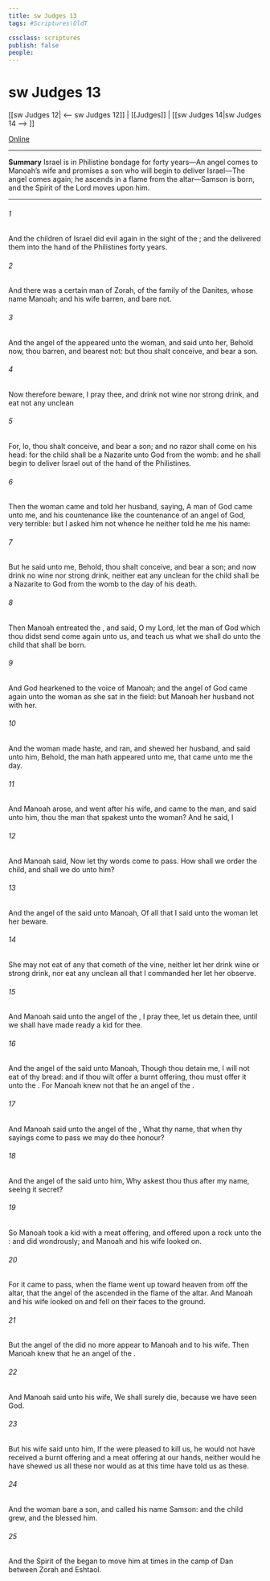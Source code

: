 ```yaml
---
title: sw Judges 13
tags: #Scriptures\OldT

cssclass: scriptures
publish: false
people:
---
```


# sw Judges 13
[[sw Judges 12| <-- sw Judges 12]] | [[Judges]] | [[sw Judges 14|sw Judges 14 --> ]]

[Online](https://churchofjesuschrist.org/study/scriptures/ot/judg/13?lang=eng)

---
__Summary__
Israel is in Philistine bondage for forty years—An angel comes to Manoah’s wife and promises a son who will begin to deliver Israel—The angel comes again; he ascends in a flame from the altar—Samson is born, and the Spirit of the Lord moves upon him.

---
###### 1 
And the children of Israel did evil again in the sight of the ; and the  delivered them into the hand of the Philistines forty years.

###### 2 
And there was a certain man of Zorah, of the family of the Danites, whose name  Manoah; and his wife  barren, and bare not.

###### 3 
And the angel of the  appeared unto the woman, and said unto her, Behold now, thou  barren, and bearest not: but thou shalt conceive, and bear a son.

###### 4 
Now therefore beware, I pray thee, and drink not wine nor strong drink, and eat not any unclean 

###### 5 
For, lo, thou shalt conceive, and bear a son; and no razor shall come on his head: for the child shall be a Nazarite unto God from the womb: and he shall begin to deliver Israel out of the hand of the Philistines.

###### 6 
Then the woman came and told her husband, saying, A man of God came unto me, and his countenance  like the countenance of an angel of God, very terrible: but I asked him not whence he  neither told he me his name:

###### 7 
But he said unto me, Behold, thou shalt conceive, and bear a son; and now drink no wine nor strong drink, neither eat any unclean  for the child shall be a Nazarite to God from the womb to the day of his death.

###### 8 
Then Manoah entreated the , and said, O my Lord, let the man of God which thou didst send come again unto us, and teach us what we shall do unto the child that shall be born.

###### 9 
And God hearkened to the voice of Manoah; and the angel of God came again unto the woman as she sat in the field: but Manoah her husband  not with her.

###### 10 
And the woman made haste, and ran, and shewed her husband, and said unto him, Behold, the man hath appeared unto me, that came unto me the  day.

###### 11 
And Manoah arose, and went after his wife, and came to the man, and said unto him,  thou the man that spakest unto the woman? And he said, I 

###### 12 
And Manoah said, Now let thy words come to pass. How shall we order the child, and  shall we do unto him?

###### 13 
And the angel of the  said unto Manoah, Of all that I said unto the woman let her beware.

###### 14 
She may not eat of any  that cometh of the vine, neither let her drink wine or strong drink, nor eat any unclean  all that I commanded her let her observe.

###### 15 
And Manoah said unto the angel of the , I pray thee, let us detain thee, until we shall have made ready a kid for thee.

###### 16 
And the angel of the  said unto Manoah, Though thou detain me, I will not eat of thy bread: and if thou wilt offer a burnt offering, thou must offer it unto the . For Manoah knew not that he  an angel of the .

###### 17 
And Manoah said unto the angel of the , What  thy name, that when thy sayings come to pass we may do thee honour?

###### 18 
And the angel of the  said unto him, Why askest thou thus after my name, seeing it  secret?

###### 19 
So Manoah took a kid with a meat offering, and offered  upon a rock unto the : and  did wondrously; and Manoah and his wife looked on.

###### 20 
For it came to pass, when the flame went up toward heaven from off the altar, that the angel of the  ascended in the flame of the altar. And Manoah and his wife looked on  and fell on their faces to the ground.

###### 21 
But the angel of the  did no more appear to Manoah and to his wife. Then Manoah knew that he  an angel of the .

###### 22 
And Manoah said unto his wife, We shall surely die, because we have seen God.

###### 23 
But his wife said unto him, If the  were pleased to kill us, he would not have received a burnt offering and a meat offering at our hands, neither would he have shewed us all these  nor would as at this time have told us  as these.

###### 24 
And the woman bare a son, and called his name Samson: and the child grew, and the  blessed him.

###### 25 
And the Spirit of the  began to move him at times in the camp of Dan between Zorah and Eshtaol.

